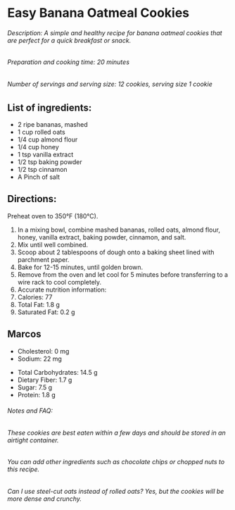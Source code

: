 # Easy Banana Oatmeal Cookies

###### Description: A simple and healthy recipe for banana oatmeal cookies that are perfect for a quick breakfast or snack.

###### Preparation and cooking time: 20 minutes

###### Number of servings and serving size: 12 cookies, serving size 1 cookie

## List of ingredients:

* 2 ripe bananas, mashed
* 1 cup rolled oats
* 1/4 cup almond flour
* 1/4 cup honey
* 1 tsp vanilla extract
* 1/2 tsp baking powder
* 1/2 tsp cinnamon
* A Pinch of salt

## Directions:

Preheat oven to 350°F (180°C).
1. In a mixing bowl, combine mashed bananas, rolled oats, almond flour, honey, vanilla extract, baking powder, cinnamon, and salt.
2. Mix until well combined.
3. Scoop about 2 tablespoons of dough onto a baking sheet lined with parchment paper.
4. Bake for 12-15 minutes, until golden brown.
5. Remove from the oven and let cool for 5 minutes before transferring to a wire rack to cool completely.
6. Accurate nutrition information:
7. Calories: 77
8. Total Fat: 1.8 g
9. Saturated Fat: 0.2 g

##  Marcos
+ Cholesterol: 0 mg
+ Sodium: 22 mg
* Total Carbohydrates: 14.5 g
* Dietary Fiber: 1.7 g
* Sugar: 7.5 g
* Protein: 1.8 g

###### Notes and FAQ:

###### These cookies are best eaten within a few days and should be stored in an airtight container.
###### You can add other ingredients such as chocolate chips or chopped nuts to this recipe.
###### Can I use steel-cut oats instead of rolled oats? Yes, but the cookies will be more dense and crunchy.
